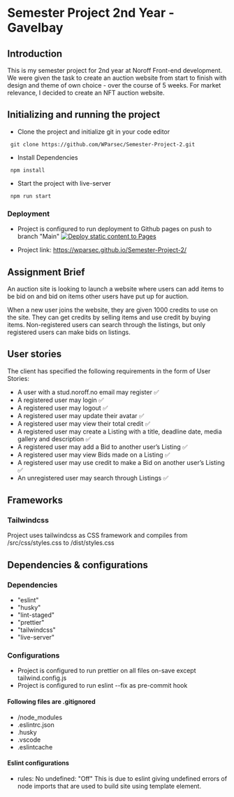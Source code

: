 # Semester Project 2nd Year - Gavelbay

## Introduction

This is my semester project for 2nd year at Noroff Front-end development.
We were given the task to create an auction website from start to finish with design and theme of own choice - over the course of 5 weeks.
For market relevance, I decided to create an NFT auction website.

## Initializing and running the project

- Clone the project and initialize git in your code editor

```
 git clone https://github.com/WParsec/Semester-Project-2.git
```

- Install Dependencies

```
 npm install
```

- Start the project with live-server

```
 npm run start
```

### Deployment

- Project is configured to run deployment to Github pages on push to branch "Main"
  [![Deploy static content to Pages](https://github.com/WParsec/Semester-Project-2/actions/workflows/pages.yml/badge.svg?branch=main)](https://github.com/WParsec/Semester-Project-2/actions/workflows/pages.yml)

- Project link: https://wparsec.github.io/Semester-Project-2/

## Assignment Brief

An auction site is looking to launch a website where users can add items to be bid on and bid on items other users have put up for auction.

When a new user joins the website, they are given 1000 credits to use on the site. They can get credits by selling items and use credit by buying items. Non-registered users can search through the listings, but only registered users can make bids on listings.

## User stories

The client has specified the following requirements in the form of User Stories:

- A user with a stud.noroff.no email may register :white_check_mark:
- A registered user may login :white_check_mark:
- A registered user may logout :white_check_mark:
- A registered user may update their avatar :white_check_mark:
- A registered user may view their total credit :white_check_mark:
- A registered user may create a Listing with a title, deadline date, media gallery and description :white_check_mark:
- A registered user may add a Bid to another user’s Listing :white_check_mark:
- A registered user may view Bids made on a Listing :white_check_mark:
- A registered user may use credit to make a Bid on another user’s Listing :white_check_mark:
- An unregistered user may search through Listings :white_check_mark:

## Frameworks

### Tailwindcss

Project uses tailwindcss as CSS framework and compiles from /src/css/styles.css to
/dist/styles.css

## Dependencies & configurations

### Dependencies

- "eslint"
- "husky"
- "lint-staged"
- "prettier"
- "tailwindcss"
- "live-server"

### Configurations

- Project is configured to run prettier on all files on-save except tailwind.config.js
- Project is configured to run eslint --fix as pre-commit hook

#### Following files are .gitignored

- /node_modules
- .eslintrc.json
- .husky
- .vscode
- .eslintcache

#### Eslint configurations

- rules: No undefined: "Off"
  This is due to eslint giving undefined errors of node imports that are used to build site using template element.
